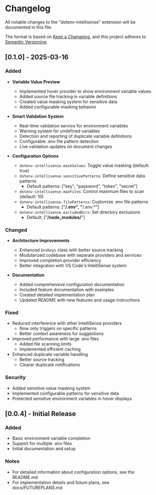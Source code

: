 # Changelog

All notable changes to the "dotenv-intellisense" extension will be documented in this file.

The format is based on [Keep a Changelog](https://keepachangelog.com/en/1.0.0/),
and this project adheres to [Semantic Versioning](https://semver.org/spec/v2.0.0.html).

## [0.1.0] - 2025-03-16

### Added
- **Variable Value Preview**
  - Implemented hover provider to show environment variable values
  - Added source file tracking in variable definitions
  - Created value masking system for sensitive data
  - Added configurable masking behavior

- **Smart Validation System**
  - Real-time validation service for environment variables
  - Warning system for undefined variables
  - Detection and reporting of duplicate variable definitions
  - Configurable .env file pattern detection
  - Live validation updates on document changes

- **Configuration Options**
  - `dotenv-intellisense.maskValues`: Toggle value masking (default: true)
  - `dotenv-intellisense.sensitivePatterns`: Define sensitive data patterns
    - Default patterns: ["key", "password", "token", "secret"]
  - `dotenv-intellisense.maxFiles`: Control maximum files to scan (default: 10)
  - `dotenv-intellisense.filePatterns`: Customize .env file patterns
    - Default patterns: ["**/.env", "**/.env.*"]
  - `dotenv-intellisense.excludedDirs`: Set directory exclusions
    - Default: ["**/node_modules/**"]

### Changed
- **Architecture Improvements**
  - Enhanced `EnvKeys` class with better source tracking
  - Modularized codebase with separate providers and services
  - Improved completion provider efficiency
  - Better integration with VS Code's IntelliSense system

- **Documentation**
  - Added comprehensive configuration documentation
  - Included feature documentation with examples
  - Created detailed implementation plan
  - Updated README with new features and usage instructions

### Fixed
- Reduced interference with other IntelliSense providers
  - Now only triggers on specific patterns
  - Better context awareness for suggestions
- Improved performance with large .env files
  - Added file scanning limits
  - Implemented efficient caching
- Enhanced duplicate variable handling
  - Better source tracking
  - Clearer duplicate notifications

### Security
- Added sensitive value masking system
- Implemented configurable patterns for sensitive data
- Protected sensitive environment variables in hover displays

## [0.0.4] - Initial Release

### Added
- Basic environment variable completion
- Support for multiple .env files
- Initial documentation and setup

### Notes
- For detailed information about configuration options, see the README.md
- For implementation details and future plans, see docs/FUTUREPLANS.md
